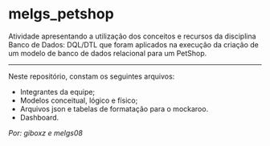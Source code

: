 # melgs_petshop

Atividade apresentando a utilização dos conceitos e recursos da disciplina Banco de Dados: DQL/DTL que foram aplicados na execução da criação de um modelo de banco de dados relacional para um PetShop.

----

Neste repositório, constam os seguintes arquivos:
 - Integrantes da equipe; 
 - Modelos conceitual, lógico e físico;
 - Arquivos json e tabelas de formatação para o mockaroo.
 - Dashboard.


*Por: giboxz e melgs08*